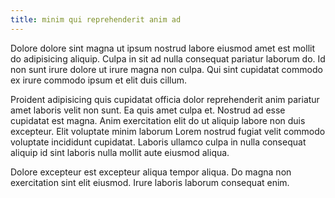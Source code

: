 ```yaml
---
title: minim qui reprehenderit anim ad
---
```


Dolore dolore sint magna ut ipsum nostrud labore eiusmod amet est mollit do adipisicing aliquip. Culpa in sit ad nulla consequat pariatur laborum do. Id non sunt irure dolore ut irure magna non culpa. Qui sint cupidatat commodo ex irure commodo ipsum et elit duis cillum.

Proident adipisicing quis cupidatat officia dolor reprehenderit anim pariatur amet laboris velit non sunt. Ea quis amet culpa et. Nostrud ad esse cupidatat est magna. Anim exercitation elit do ut aliquip labore non duis excepteur. Elit voluptate minim laborum Lorem nostrud fugiat velit commodo voluptate incididunt cupidatat. Laboris ullamco culpa in nulla consequat aliquip id sint laboris nulla mollit aute eiusmod aliqua.

Dolore excepteur est excepteur aliqua tempor aliqua. Do magna non exercitation sint elit eiusmod. Irure laboris laborum consequat enim.